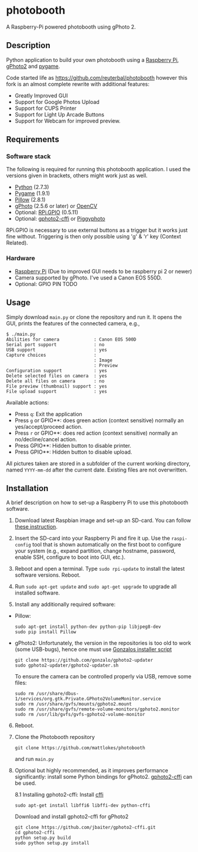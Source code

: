 # photobooth
A Raspberry-Pi powered photobooth using gPhoto 2.

## Description
Python application to build your own photobooth using a [Raspberry Pi](https://www.raspberrypi.org/), [gPhoto2](http://gphoto.sourceforge.net/) and [pygame](https://www.pygame.org).

Code started life as https://github.com/reuterbal/photobooth however this fork is an almost complete rewrite with additional features:

* Greatly Improved GUI
* Support for Google Photos Upload
* Support for CUPS Printer
* Support for Light Up Arcade Buttons
* Support for Webcam for improved preview.

## Requirements

### Software stack
The following is required for running this photobooth application. I used the versions given in brackets, others might work just as well.

* [Python](https://www.python.org) (2.7.3)
* [Pygame](https://www.pygame.org) (1.9.1)
* [Pillow](http://pillow.readthedocs.org) (2.8.1)
* [gPhoto](http://gphoto.sourceforge.net/) (2.5.6 or later) or [OpenCV](http://opencv.org)
* Optional: [RPi.GPIO](https://pypi.python.org/pypi/RPi.GPIO) (0.5.11)
* Optional: [gphoto2-cffi](https://github.com/jbaiter/gphoto2-cffi) or [Piggyphoto](https://github.com/alexdu/piggyphoto)

RPi.GPIO is necessary to use external buttons as a trigger but it works just fine without. Triggering is then only possible using 'g' & 'r' key (Context Related).

### Hardware
* [Raspberry Pi](https://www.raspberrypi.org/) (Due to improved GUI needs to be raspberry pi 2 or newer)
* Camera supported by gPhoto. I've used a Canon EOS 550D.
* Optional: GPIO PIN TODO

## Usage
Simply download `main.py` or clone the repository and run it.
It opens the GUI, prints the features of the connected camera, e.g.,
```
$ ./main.py 
Abilities for camera             : Canon EOS 500D
Serial port support              : no
USB support                      : yes
Capture choices                  :
                                 : Image
                                 : Preview
Configuration support            : yes
Delete selected files on camera  : yes
Delete all files on camera       : no
File preview (thumbnail) support : yes
File upload support              : yes
```

Available actions:

* Press `q`: Exit the application
* Press `g` or GPIO**: does green action (context sensitive) normally an yes/accept/proceed action.
* Press `r` or GPIO**: does red action (context sensitive) normally an no/decline/cancel action.
* Press GPIO**: Hidden button to disable printer.
* Press GPIO**: Hidden button to disable upload.
 
All pictures taken are stored in a subfolder of the current working directory, named `YYYY-mm-dd` after the current date. Existing files are not overwritten.

## Installation
A brief description on how to set-up a Raspberry Pi to use this photobooth software.

1. Download latest Raspbian image and set-up an SD-card. You can follow [these instruction](https://www.raspberrypi.org/documentation/installation/installing-images/README.md).

2. Insert the SD-card into your Raspberry Pi and fire it up. Use the `raspi-config` tool that is shown automatically on the first boot to configure your system (e.g., expand partition, change hostname, password, enable SSH, configure to boot into GUI, etc.).

3. Reboot and open a terminal. Type `sudo rpi-update` to install the latest software versions. Reboot.

4. Run `sudo apt-get update` and `sudo apt-get upgrade` to upgrade all installed software.

5. Install any additionally required software:
  * Pillow: 

    ```
    sudo apt-get install python-dev python-pip libjpeg8-dev
    sudo pip install Pillow
    ```

  * gPhoto2: Unfortunately, the version in the repositories is too old to work (some USB-bugs), hence one must use [Gonzalos installer script](https://github.com/gonzalo/gphoto2-updater)

    ```
    git clone https://github.com/gonzalo/gphoto2-updater
    sudo gphoto2-updater/gphoto2-updater.sh
    ```

    To ensure the camera can be controlled properly via USB, remove some files:

    ```
    sudo rm /usr/share/dbus-1/services/org.gtk.Private.GPhoto2VolumeMonitor.service
    sudo rm /usr/share/gvfs/mounts/gphoto2.mount
    sudo rm /usr/share/gvfs/remote-volume-monitors/gphoto2.monitor
    sudo rm /usr/lib/gvfs/gvfs-gphoto2-volume-monitor
    ```

6. Reboot.

7. Clone the Photobooth repository
   ```
   git clone https://github.com/mattlokes/photobooth
   ```
   and run `main.py`

8. Optional but highly recommended, as it improves performance significantly: install some Python bindings for gPhoto2. [gphoto2-cffi](https://github.com/jbaiter/gphoto2-cffi) can be used.

   8.1 Installing gphoto2-cffi:
   Install [cffi](https://bitbucket.org/cffi/cffi)
   ```
   sudo apt-get install libffi6 libffi-dev python-cffi
   ```
   Download and install gphoto2-cffi for gPhoto2
   ```
   git clone https://github.com/jbaiter/gphoto2-cffi.git
   cd gphoto2-cffi
   python setup.py build
   sudo python setup.py install
   ```

